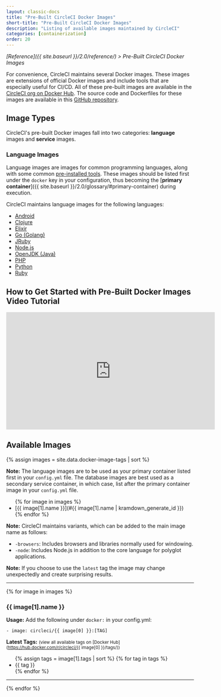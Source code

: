 ```yaml
---
layout: classic-docs
title: "Pre-Built CircleCI Docker Images"
short-title: "Pre-Built CircleCI Docker Images"
description: "Listing of available images maintained by CircleCI"
categories: [containerization]
order: 20
---
```

*[Reference]({{ site.baseurl }}/2.0/reference/) > Pre-Built CircleCI Docker Images*

For convenience, CircleCI maintains several Docker images. These images are extensions of official Docker images and include tools that are especially useful for CI/CD. All of these pre-built images are available in the [CircleCI org on Docker Hub](https://hub.docker.com/r/circleci/). The source code and Dockerfiles for these images are available in this [GitHub repository](https://github.com/circleci/circleci-images).

## Image Types

CircleCI's pre-built Docker images fall into two categories: **language** images and **service** images.

### Language Images

Language images are images for common programming languages, along with some common [pre-installed tools](#pre-installed-tools). These images should be listed first under the `docker` key in your configuration, thus becoming the [**primary container**]({{ site.baseurl }}/2.0/glossary/#primary-container) during execution.

CircleCI maintains language images for the following languages:

- [Android](#android)
- [Clojure](#clojure)
- [Elixir](#elixir)
- [Go (Golang)](#go-golang)
- [JRuby](#jruby)
- [Node.js](#nodejs)
- [OpenJDK (Java)](#openjdk)
- [PHP](#php)
- [Python](#python)
- [Ruby](#ruby)

## How to Get Started with Pre-Built Docker Images Video Tutorial
<div class="screen">
    <iframe width="560" height="315" src="https://www.youtube.com/embed/PgIwBzXBn7M" frameborder="0" allowfullscreen></iframe>
</div>

## Available Images

{% assign images = site.data.docker-image-tags | sort %}

**Note:** The language images are to be used as your primary container listed first in your `config.yml` file. The database images are best used as a secondary service container, in which case, list after the primary container image in your `config.yml` file.

<ul class="list-2cols">
{% for image in images %}
<li markdown="1">
[{{ image[1].name }}](#{{ image[1].name | kramdown_generate_id }})
</li>
{% endfor %}
</ul>

**Note:** CircleCI maintains variants, which can be added to the main image name as follows:

- `-browsers`: Includes browsers and libraries normally used for windowing.
- `-node`: Includes Node.js in addition to the core language for polyglot applications.

**Note:** If you choose to use the `latest` tag the image may change unexpectedly and create surprising results.
<hr>

{% for image in images %}

### {{ image[1].name }} 

**Usage:** Add the following under `docker:` in your config.yml:  

`- image: circleci/{{ image[0] }}:[TAG]`

**Latest Tags:** <small>(view all available tags on [Docker Hub](https://hub.docker.com/r/circleci/{{ image[0] }}/tags/))</small>

<ul class="list-2cols">
{% assign tags = image[1].tags | sort %}
{% for tag in tags %}
<li>{{ tag }}</li>
{% endfor %}
</ul>

---

{% endfor %}
